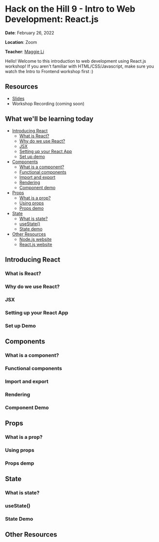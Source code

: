 # Hack on the Hill 9 - Intro to Web Development: React.js

**Date**: February 26, 2022

**Location**: Zoom

**Teacher**: [Maggie Li](https://github.com/maggieelli)

Hello! Welcome to this introduction to web development using React.js workshop! If you aren't familiar with HTML/CSS/Javascript, make sure you watch the Intro to Frontend workshop first :)

## Resources
- [Slides]()
- Workshop Recording (coming soon)

## What we'll be learning today
- [Introducing React](#introducing-react)
    - [What is React?](#what-is-react)
    - [Why do we use React?](#why-do-we-use-react)
    - [JSX](#jsx)
    - [Setting up your React App](#setting-up-your-react-app)
    - [Set up demo](#set-up-demo)
- [Components](#components)
    - [What is a component?](#what-is-a-component)
    - [Functional components](#functional-components)
    - [Import and export](#import-and-export)
    - [Rendering](#rendering)
    - [Component demo](#component-demo)
- [Props](#props)
    - [What is a prop?](#what-is-a-prop)
    - [Using props](#using-props)
    - [Props demo](#props-demo)
- [State](#state)
    - [What is state?](#what-is-state)
    - [useState()](#usestate)
    - [State demo](#state-demo)
- [Other Resources](#other-resources)
    - [Node.js website](https://nodejs.org/en/download/)
    - [React.js website](https://reactjs.org/)

## Introducing React
### What is React?

### Why do we use React?

### JSX

### Setting up your React App

### Set up Demo

## Components
### What is a component?

### Functional components

### Import and export

### Rendering

### Component Demo

## Props
### What is a prop?

### Using props

### Props demp

## State
### What is state?

### useState()

### State Demo

## Other Resources